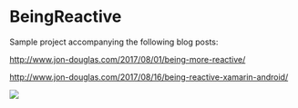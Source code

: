 # BeingReactive

Sample project accompanying the following blog posts:

http://www.jon-douglas.com/2017/08/01/being-more-reactive/

http://www.jon-douglas.com/2017/08/16/being-reactive-xamarin-android/

![](http://i.imgur.com/yCJvRkb.gif)
